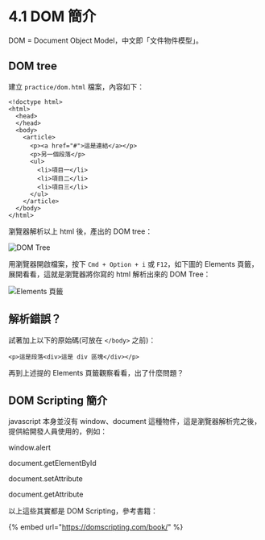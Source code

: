 # 4.1 DOM 簡介

DOM = Document Object Model，中文即「文件物件模型」。

## DOM tree

建立 `practice/dom.html` 檔案，內容如下：

```markup
<!doctype html>
<html>
  <head>
  </head>
  <body>
    <article>
      <p><a href="#">這是連結</a></p>
      <p>另一個段落</p>
      <ul>
        <li>項目一</li>
        <li>項目二</li>
        <li>項目三</li>
      </ul>
    </article>
  </body>
</html>
```

瀏覽器解析以上 html 後，產出的 DOM tree：

![DOM Tree](../.gitbook/assets/DOM\_tree.png)

用瀏覽器開啟檔案，按下 `Cmd + Option + i` 或 `F12`，如下圖的 Elements 頁籤，展開看看，這就是瀏覽器將你寫的 html 解析出來的 DOM Tree：

![Elements 頁籤](../.gitbook/assets/elements\_tab.png)



## 解析錯誤？

試著加上以下的原始碼(可放在 `</body>` 之前)：

```markup
<p>這是段落<div>這是 div 區塊</div></p>
```

再到上述提的 Elements 頁籤觀察看看，出了什麼問題？



## DOM Scripting 簡介

javascript 本身並沒有 window、document 這種物件，這是瀏覽器解析完之後，提供給開發人員使用的，例如：

window.alert

document.getElementById

document.setAttribute

document.getAttribute

以上這些其實都是 DOM Scripting，參考書籍：

{% embed url="https://domscripting.com/book/" %}

